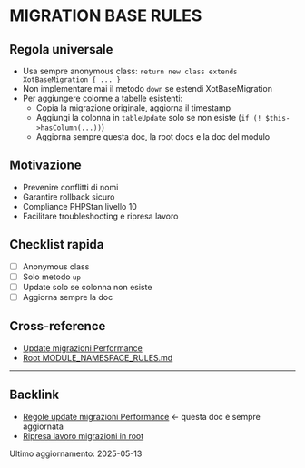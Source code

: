 # MIGRATION BASE RULES

## Regola universale
- Usa sempre anonymous class: `return new class extends XotBaseMigration { ... }`
- Non implementare mai il metodo `down` se estendi XotBaseMigration
- Per aggiungere colonne a tabelle esistenti:
  - Copia la migrazione originale, aggiorna il timestamp
  - Aggiungi la colonna in `tableUpdate` solo se non esiste (`if (! $this->hasColumn(...))`)
  - Aggiorna sempre questa doc, la root docs e la doc del modulo

## Motivazione
- Prevenire conflitti di nomi
- Garantire rollback sicuro
- Compliance PHPStan livello 10
- Facilitare troubleshooting e ripresa lavoro

## Checklist rapida
- [ ] Anonymous class
- [ ] Solo metodo `up`
- [ ] Update solo se colonna non esiste
- [ ] Aggiorna sempre la doc

## Cross-reference
- [Update migrazioni Performance](../../Performance/docs/migration_update_rules.md)
- [Root MODULE_NAMESPACE_RULES.md](../../../docs/MODULE_NAMESPACE_RULES.md)

---

## Backlink
- [Regole update migrazioni Performance](../../Performance/docs/migration_update_rules.md) ← questa doc è sempre aggiornata
- [Ripresa lavoro migrazioni in root](../../../docs/MODULE_NAMESPACE_RULES.md)

Ultimo aggiornamento: 2025-05-13
